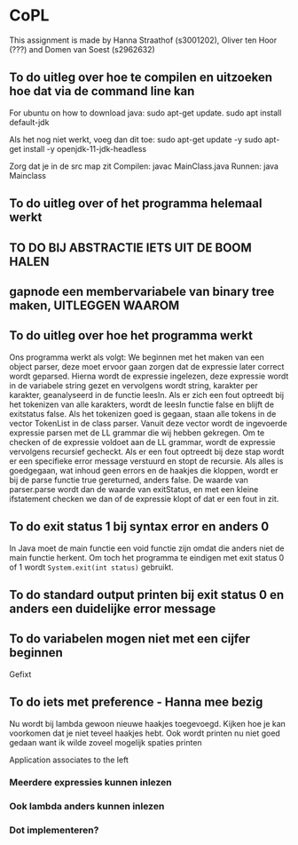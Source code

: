 # CoPL

This assignment is made by Hanna Straathof (s3001202), Oliver ten Hoor (???) and Domen van Soest (s2962632)

## To do uitleg over hoe te compilen en uitzoeken hoe dat via de command line kan

For ubuntu on how to download java:
sudo apt-get update.
sudo apt install default-jdk

Als het nog niet werkt, voeg dan dit toe:
sudo apt-get update -y
sudo apt-get install -y openjdk-11-jdk-headless

Zorg dat je in de src map zit
Compilen: javac MainClass.java
Runnen: java Mainclass

## To do uitleg over of het programma helemaal werkt

## TO DO BIJ ABSTRACTIE IETS UIT DE BOOM HALEN

## gapnode een membervariabele van binary tree maken, UITLEGGEN WAAROM

## To do uitleg over hoe het programma werkt
Ons programma werkt als volgt:
We beginnen met het maken van een object parser, deze moet ervoor gaan zorgen dat de expressie later correct wordt geparsed. Hierna wordt de expressie ingelezen, deze expressie wordt in de variabele string gezet en vervolgens wordt string, karakter per karakter, geanalyseerd in de functie leesIn. Als er zich een fout optreedt bij het tokenizen van alle karakters, wordt de leesIn functie false en blijft de exitstatus false. Als het tokenizen goed is gegaan, staan alle tokens in de vector TokenList in de class parser. Vanuit deze vector wordt de ingevoerde expressie parsen met de LL grammar die wij hebben gekregen. Om te checken of de expressie voldoet aan de LL grammar, wordt de expressie vervolgens recursief gecheckt. Als er een fout optreedt bij deze stap wordt er een specifieke error message verstuurd en stopt de recursie. Als alles is goedgegaan, wat inhoud geen errors en de haakjes die kloppen, wordt er bij de parse functie true gereturned, anders false. De waarde van parser.parse wordt dan de waarde van exitStatus, en met een kleine ifstatement checken we dan of de expressie klopt of dat er een fout in zit.

## To do exit status 1 bij syntax error en anders 0
In Java moet de main functie een void functie zijn omdat die anders niet de main functie herkent. Om toch het programma te eindigen met exit status 0 of 1 wordt `System.exit(int status)` gebruikt.

## To do standard output printen bij exit status 0 en anders een duidelijke error message

## To do variabelen mogen niet met een cijfer beginnen
Gefixt

## To do iets met preference - Hanna mee bezig
Nu wordt bij lambda gewoon nieuwe haakjes toegevoegd. Kijken hoe je kan voorkomen dat je niet teveel haakjes hebt. Ook wordt printen nu niet goed gedaan want ik wilde zoveel mogelijk spaties printen

Application associates to the left

### Meerdere expressies kunnen inlezen

### Ook lambda anders kunnen inlezen

### Dot implementeren?